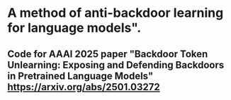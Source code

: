 # A method of anti-backdoor learning for language models".
Code for AAAI 2025 paper "Backdoor Token Unlearning:  Exposing and Defending Backdoors in Pretrained Language Models"
https://arxiv.org/abs/2501.03272
---
